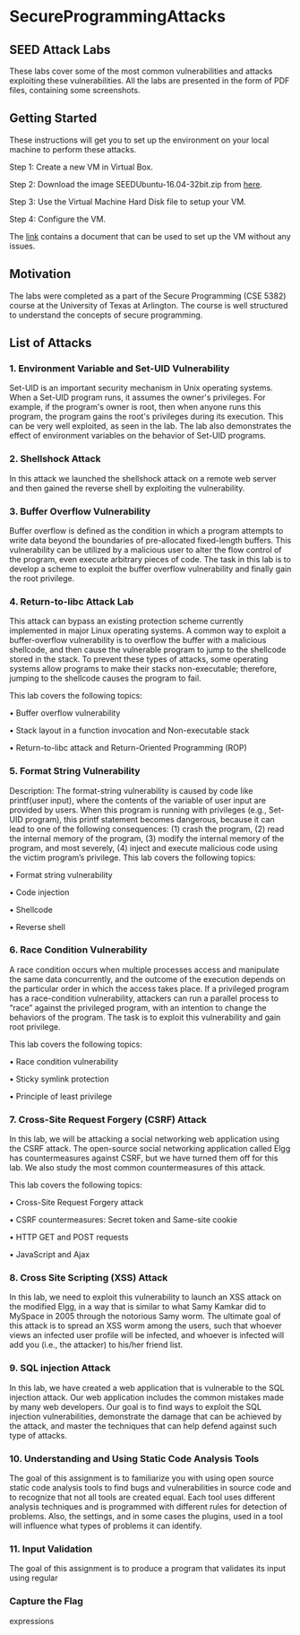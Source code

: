 # SecureProgrammingAttacks

## SEED Attack Labs

These labs cover some of the most common vulnerabilities and attacks exploiting these vulnerabilities. All the labs are presented in the form of PDF files, containing some screenshots.

## Getting Started

These instructions will get you to set up the environment on your local machine to perform these attacks.

Step 1: Create a new VM in Virtual Box.

Step 2: Download the image SEEDUbuntu-16.04-32bit.zip from [here](https://seedsecuritylabs.org/lab_env.html).

Step 3: Use the Virtual Machine Hard Disk file to setup your VM.

Step 4: Configure the VM.

The [link](https://seedsecuritylabs.org/Labs_16.04/Documents/SEEDVM_VirtualBoxManual.pdf) contains a document that can be used to set up the VM without any issues.

## Motivation

The labs were completed as a part of the Secure Programming (CSE 5382) course at the University of Texas at Arlington. The course is well structured to understand the concepts of secure programming.

## List of Attacks

### 1. Environment Variable and Set-UID Vulnerability

Set-UID is an important security mechanism in Unix operating systems. When a Set-UID program runs, it assumes the owner's privileges. For example, if the program's owner is root, then when anyone runs this program, the program gains the root's privileges during its execution. This can be very well exploited, as seen in the lab. The lab also demonstrates the effect of environment variables on the behavior of Set-UID programs.

### 2. Shellshock Attack

In this attack we launched the shellshock attack on a remote web server and then gained the reverse shell by exploiting the vulnerability.

### 3. Buffer Overflow Vulnerability

Buffer overflow is defined as the condition in which a program attempts to write data beyond the boundaries of pre-allocated fixed-length buffers. This vulnerability can be utilized by a malicious user to alter the flow control of the program, even execute arbitrary pieces of code. The task in this lab is to develop a scheme to exploit the buffer overflow vulnerability and finally gain the root privilege.

### 4. Return-to-libc Attack Lab

This attack can bypass an existing protection scheme currently implemented in major Linux operating systems. A common way to exploit a buffer-overflow vulnerability is to overflow the buffer with a malicious shellcode, and then cause the vulnerable program to jump to the shellcode stored in the stack. To prevent these types of attacks, some operating systems allow programs to make their stacks non-executable; therefore, jumping to the shellcode causes the program to fail.

This lab covers the following topics:

• Buffer overflow vulnerability

• Stack layout in a function invocation and Non-executable stack

• Return-to-libc attack and Return-Oriented Programming (ROP)

### 5. Format String Vulnerability

Description: The format-string vulnerability is caused by code like printf(user input), where the contents of the variable of user input are provided by users. When this program is running with privileges (e.g., Set-UID program), this printf statement becomes dangerous, because it can lead to one of the following consequences: (1) crash the program, (2) read the internal memory of the program, (3) modify the internal memory of the program, and most severely, (4) inject and execute malicious code using the victim program’s
privilege. This lab covers the following topics:

• Format string vulnerability

• Code injection

• Shellcode

• Reverse shell

### 6. Race Condition Vulnerability

A race condition occurs when multiple processes access and manipulate the same data concurrently, and the outcome of the execution depends on the particular order in which the access takes place. If a privileged program has a race-condition vulnerability, attackers can run a parallel process to “race” against the privileged program, with an intention to change the behaviors of the program. The task is to exploit this vulnerability and gain root privilege.

This lab covers the following topics:

• Race condition vulnerability

• Sticky symlink protection

• Principle of least privilege

### 7. Cross-Site Request Forgery (CSRF) Attack

In this lab, we will be attacking a social networking web application using the CSRF attack. The open-source social networking application called Elgg has countermeasures against CSRF, but we have turned them off for this lab. We also study the most common countermeasures of this attack.

This lab covers the following topics:

• Cross-Site Request Forgery attack

• CSRF countermeasures: Secret token and Same-site cookie

• HTTP GET and POST requests

• JavaScript and Ajax

### 8. Cross Site Scripting (XSS) Attack

In this lab, we need to exploit this vulnerability to launch an XSS attack on the modified Elgg, in a way that is similar to what Samy Kamkar did to MySpace in 2005 through the notorious Samy worm. The ultimate goal of this attack is to spread an XSS worm among the users, such that whoever views an infected user profile will be infected, and whoever is infected will add you (i.e., the attacker) to his/her friend list.

### 9. SQL injection Attack

In this lab, we have created a web application that is vulnerable to the SQL injection attack. Our web application includes the common mistakes made by many web developers. Our goal is to find ways to exploit the SQL injection vulnerabilities, demonstrate the damage that can be achieved by the attack, and master the techniques that can help defend against such type of attacks.

### 10. Understanding and Using Static Code Analysis Tools

The goal of this assignment is to familiarize you with using open source static code analysis tools to find bugs and vulnerabilities in source code and to recognize that not all tools are created equal. Each tool uses different analysis techniques and is programmed with different rules for detection of problems. Also, the settings, and in some cases the plugins, used in a tool will influence what types of problems it can identify.

### 11. Input Validation

The goal of this assignment is to produce a program that validates its input using regular

### Capture the Flag

expressions



